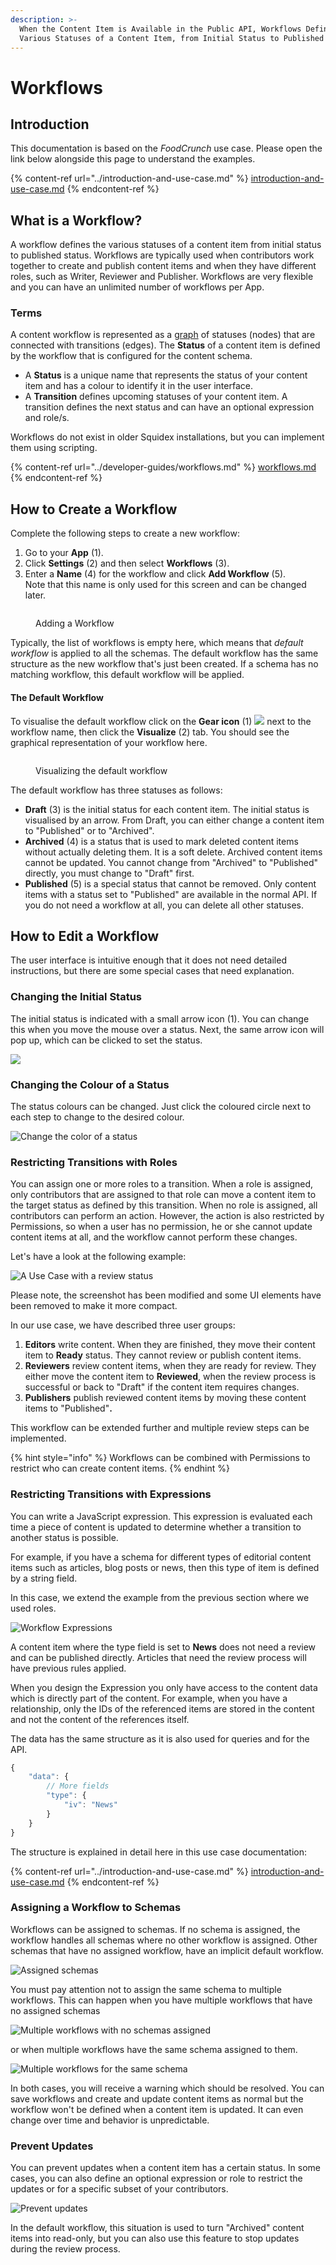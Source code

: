 ```yaml
---
description: >-
  When the Content Item is Available in the Public API, Workflows Define the
  Various Statuses of a Content Item, from Initial Status to Published Status,
---
```


# Workflows

## Introduction

This documentation is based on the _FoodCrunch_ use case. Please open the link below alongside this page to understand the examples.

{% content-ref url="../introduction-and-use-case.md" %}
[introduction-and-use-case.md](../introduction-and-use-case.md)
{% endcontent-ref %}

## What is a Workflow?

A workflow defines the various statuses of a content item from initial status to published status. Workflows are typically used when contributors work together to create and publish content items and when they have different roles, such as Writer, Reviewer and Publisher. Workflows are very flexible and you can have an unlimited number of workflows per App.

### Terms

A content workflow is represented as a [graph](https://en.wikipedia.org/wiki/Graph\_\(discrete\_mathematics\)) of statuses (nodes) that are connected with transitions (edges). The **Status** of a content item is defined by the workflow that is configured for the content schema.

* A **Status** is a unique name that represents the status of your content item and has a colour to identify it in the user interface.
* A **Transition** defines upcoming statuses of your content item. A transition defines the next status and can have an optional expression and role/s.

Workflows do not exist in older Squidex installations, but you can implement them using scripting.

{% content-ref url="../developer-guides/workflows.md" %}
[workflows.md](../developer-guides/workflows.md)
{% endcontent-ref %}

## How to Create a Workflow

Complete the following steps to create a new workflow:

1. Go to your **App** (1).
2. Click **Settings** (2) and then select **Workflows** (3).
3. Enter a **Name** (4) for the workflow and click **Add Workflow** (5).\
   Note that this name is only used for this screen and can be changed later.

<figure><img src="../../.gitbook/assets/2022-11-23_15-25.png" alt=""><figcaption><p>Adding a Workflow</p></figcaption></figure>

Typically, the list of workflows is empty here, which means that _default workflow_ is applied to all the schemas. The default workflow has the same structure as the new workflow that's just been created. If a schema has no matching workflow, this default workflow will be applied.

#### The Default Workflow

To visualise the default workflow click on the **Gear icon** (1) ![](../../.gitbook/assets/2022-11-22\_19-23.png) next to the workflow name, then click the **Visualize** (2) tab. You should see the graphical representation of your workflow here.

<figure><img src="../../.gitbook/assets/2022-11-23_15-58.png" alt=""><figcaption><p>Visualizing the default workflow</p></figcaption></figure>

The default workflow has three statuses as follows:

* **Draft** (3) is the initial status for each content item. The initial status is visualised by an arrow. From Draft, you can either change a content item to "Published" or to "Archived".
* **Archived** (4) is a status that is used to mark deleted content items without actually deleting them. It is a soft delete. Archived content items cannot be updated. You cannot change from "Archived" to "Published" directly, you must change to "Draft" first.
* **Published** (5) is a special status that cannot be removed. Only content items with a status set to "Published" are available in the normal API. If you do not need a workflow at all, you can delete all other statuses.

## How to Edit a Workflow

The user interface is intuitive enough that it does not need detailed instructions, but there are some special cases that need explanation.

### Changing the Initial Status

The initial status is indicated with a small arrow icon (1). You can change this when you move the mouse over a status. Next, the same arrow icon will pop up, which can be clicked to set the status.

![](<../../.gitbook/assets/image (36).png>)

### Changing the Colour of a Status

The status colours can be changed. Just click the coloured circle next to each step to change to the desired colour.

![Change the color of a status](<../../.gitbook/assets/image (29).png>)

### Restricting Transitions with Roles

You can assign one or more roles to a transition. When a role is assigned, only contributors that are assigned to that role can move a content item to the target status as defined by this transition. When no role is assigned, all contributors can perform an action. However, the action is also restricted by Permissions, so when a user has no permission, he or she cannot update content items at all, and the workflow cannot perform these changes.

Let's have a look at the following example:

![A Use Case with a review status](<../../.gitbook/assets/image (31).png>)

Please note, the screenshot has been modified and some UI elements have been removed to make it more compact.

In our use case, we have described three user groups:

1. **Editors** write content. When they are finished, they move their content item to **Ready** status. They cannot review or publish content items.
2. **Reviewers** review content items, when they are ready for review. They either move the content item to **Reviewed**, when the review process is successful or back to "Draft" if the content item requires changes.
3. **Publishers** publish reviewed content items by moving these content items to "Published"**.**

This workflow can be extended further and multiple review steps can be implemented.

{% hint style="info" %}
Workflows can be combined with Permissions to restrict who can create content items.
{% endhint %}

### Restricting Transitions with Expressions

You can write a JavaScript expression. This expression is evaluated each time a piece of content is updated to determine whether a transition to another status is possible.

For example, if you have a schema for different types of editorial content items such as articles, blog posts or news, then this type of item is defined by a string field.

In this case, we extend the example from the previous section where we used roles.

![Workflow Expressions](<../../.gitbook/assets/image (37).png>)

A content item where the type field is set to **News** does not need a review and can be published directly. Articles that need the review process will have previous rules applied.

When you design the Expression you only have access to the content data which is directly part of the content. For example, when you have a relationship, only the IDs of the referenced items are stored in the content and not the content of the references itself.

The data has the same structure as it is also used for queries and for the API.

```javascript
{
    "data": {
        // More fields
        "type": {
            "iv": "News"
        }
    }
}
```

The structure is explained in detail here in this use case documentation:

{% content-ref url="../introduction-and-use-case.md" %}
[introduction-and-use-case.md](../introduction-and-use-case.md)
{% endcontent-ref %}

### Assigning a Workflow to Schemas

Workflows can be assigned to schemas. If no schema is assigned, the workflow handles all schemas where no other workflow is assigned. Other schemas that have no assigned workflow, have an implicit default workflow.

![Assigned schemas](<../../.gitbook/assets/image (32).png>)

You must pay attention not to assign the same schema to multiple workflows. This can happen when you have multiple workflows that have no assigned schemas

![Multiple workflows with no schemas assigned](<../../.gitbook/assets/image (33).png>)

or when multiple workflows have the same schema assigned to them.

![Multiple workflows for the same schema](<../../.gitbook/assets/image (35).png>)

In both cases, you will receive a warning which should be resolved. You can save workflows and create and update content items as normal but the workflow won't be defined when a content item is updated. It can even change over time and behavior is unpredictable.

### Prevent Updates

You can prevent updates when a content item has a certain status. In some cases, you can also define an optional expression or role to restrict the updates or for a specific subset of your contributors.

![Prevent updates](<../../.gitbook/assets/image (38).png>)

In the default workflow, this situation is used to turn "Archived" content items into read-only, but you can also use this feature to stop updates during the review process.
